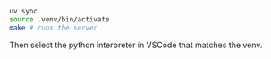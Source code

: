 ```bash
uv sync
source .venv/bin/activate
make # runs the server
```

Then select the python interpreter in VSCode that matches the venv.